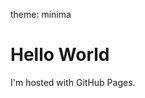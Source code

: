 theme: minima
<!DOCTYPE html>

<body>
<h1>Hello World</h1>
<p>I'm hosted with GitHub Pages.</p>
</body>
</html>
